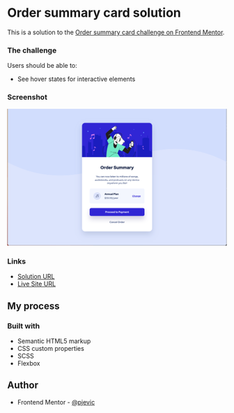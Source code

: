 # Order summary card solution

This is a solution to the [Order summary card challenge on Frontend Mentor](https://www.frontendmentor.io/challenges/order-summary-component-QlPmajDUj).

### The challenge

Users should be able to:

- See hover states for interactive elements

### Screenshot

![](./screenshot-desktop.png)

### Links

- [Solution URL](https://github.com/pjevic/Order-summary-component-SCSS)
- [Live Site URL](https://pjevic.github.io/Order-summary-component-SCSS/)

## My process

### Built with

- Semantic HTML5 markup
- CSS custom properties
- SCSS
- Flexbox

## Author

- Frontend Mentor - [@pjevic](https://www.frontendmentor.io/profile/pjevic)
